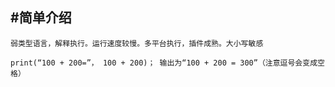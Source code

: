 #简单介绍<br> 
---------------------------------------------------------
    弱类型语言，解释执行。运行速度较慢。多平台执行，插件成熟。大小写敏感
    
    print(“100 + 200=”， 100 + 200)； 输出为“100 + 200 = 300”（注意逗号会变成空格）
    
